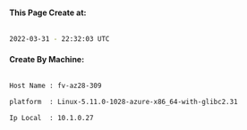 
   
#### This Page Create at:

```bash

2022-03-31 - 22:32:03 UTC

```

#### Create By Machine:

```bash

Host Name : fv-az28-309

platform  : Linux-5.11.0-1028-azure-x86_64-with-glibc2.31

Ip Local  : 10.1.0.27

```


